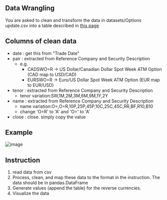 ## Data Wrangling
You are asked to clean and transform the data in datasets/Options update.csv 
into a table described in [this page](https://docs.google.com/document/d/1jzxk1itNAUgwmJIzWonfWh8PlGJTIb0yvbpnKrwbyJQ/edit?usp=sharing)


## Columns of clean data

- date : get this from "Trade Date"
- pair : extracted from Reference Company and Security Description
  - e.g. 
    - CADSWO=R -> US Dollar/Canadian Dollar Spot Week ATM Option (CAD map to USD/CAD)
    - EURSWO=R -> Euro/US Dollar Spot Week ATM Option (EUR map to EUR/USD)
- tenor : extracted from Reference Company and Security Description
  - tenor variation:SW,1M,2M,3M,6M,9M,1Y,2Y
- name : extracted from Reference Company and Security Description
  - name variation:O=,O=R,10P,25P,45P,10C,25C,45C,RR,BF,R10,B10
  - change 'O=R' to 'A' and 'O=' to 'A'
- close : close. simply copy the value

## Example
![image](https://user-images.githubusercontent.com/91622834/198265712-a18a5da9-eb3b-43dd-a088-93feb9df6726.png)





## Instruction

1. read data from csv
2. Process, clean, and map these data to the format in the instruction. The data should be in pandas.DataFrame
3. Generate values (append the table) for the reverse currencies. 
4. Visualize the data



